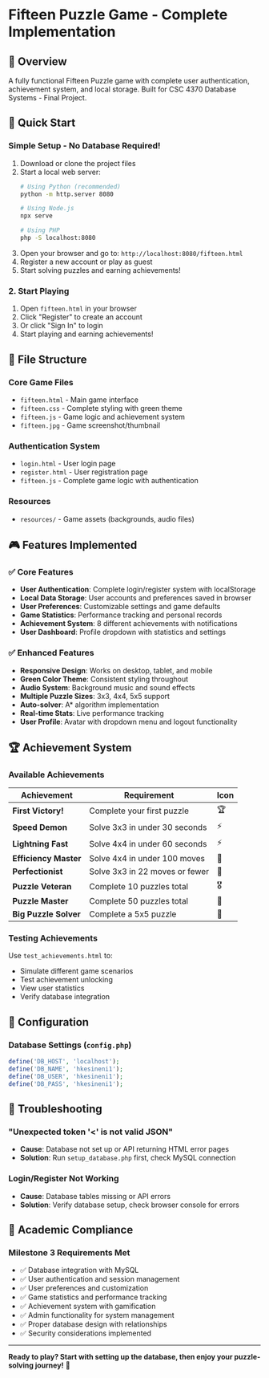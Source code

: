 # Fifteen Puzzle Game - Complete Implementation

## 🎯 Overview
A fully functional Fifteen Puzzle game with complete user authentication, achievement system, and local storage. Built for CSC 4370 Database Systems - Final Project.

## 🚀 Quick Start

### Simple Setup - No Database Required!
1. Download or clone the project files
2. Start a local web server:
   ```bash
   # Using Python (recommended)
   python -m http.server 8080
   
   # Using Node.js
   npx serve
   
   # Using PHP
   php -S localhost:8080
   ```
3. Open your browser and go to: `http://localhost:8080/fifteen.html`
4. Register a new account or play as guest
5. Start solving puzzles and earning achievements!

### 2. Start Playing
1. Open `fifteen.html` in your browser
2. Click "Register" to create an account
3. Or click "Sign In" to login
4. Start playing and earning achievements!

## 📁 File Structure

### Core Game Files
- `fifteen.html` - Main game interface
- `fifteen.css` - Complete styling with green theme
- `fifteen.js` - Game logic and achievement system
- `fifteen.jpg` - Game screenshot/thumbnail

### Authentication System
- `login.html` - User login page
- `register.html` - User registration page
- `fifteen.js` - Complete game logic with authentication

### Resources
- `resources/` - Game assets (backgrounds, audio files)

## 🎮 Features Implemented

### ✅ Core Features
- **User Authentication**: Complete login/register system with localStorage
- **Local Data Storage**: User accounts and preferences saved in browser
- **User Preferences**: Customizable settings and game defaults
- **Game Statistics**: Performance tracking and personal records
- **Achievement System**: 8 different achievements with notifications
- **User Dashboard**: Profile dropdown with statistics and settings

### ✅ Enhanced Features
- **Responsive Design**: Works on desktop, tablet, and mobile
- **Green Color Theme**: Consistent styling throughout
- **Audio System**: Background music and sound effects
- **Multiple Puzzle Sizes**: 3x3, 4x4, 5x5 support
- **Auto-solver**: A* algorithm implementation
- **Real-time Stats**: Live performance tracking
- **User Profile**: Avatar with dropdown menu and logout functionality

## 🏆 Achievement System

### Available Achievements
| Achievement | Requirement | Icon |
|-------------|-------------|------|
| **First Victory!** | Complete your first puzzle | 🏆 |
| **Speed Demon** | Solve 3x3 in under 30 seconds | ⚡ |
| **Lightning Fast** | Solve 4x4 in under 60 seconds | ⚡ |
| **Efficiency Master** | Solve 4x4 in under 100 moves | 🎯 |
| **Perfectionist** | Solve 3x3 in 22 moves or fewer | 💎 |
| **Puzzle Veteran** | Complete 10 puzzles total | 🎖️ |
| **Puzzle Master** | Complete 50 puzzles total | 👑 |
| **Big Puzzle Solver** | Complete a 5x5 puzzle | 🧩 |

### Testing Achievements
Use `test_achievements.html` to:
- Simulate different game scenarios
- Test achievement unlocking
- View user statistics
- Verify database integration

## 🔧 Configuration

### Database Settings (`config.php`)
```php
define('DB_HOST', 'localhost');
define('DB_NAME', 'hkesineni1');
define('DB_USER', 'hkesineni1');
define('DB_PASS', 'hkesineni1');
```

## 🐛 Troubleshooting

### "Unexpected token '<' is not valid JSON"
- **Cause**: Database not set up or API returning HTML error pages
- **Solution**: Run `setup_database.php` first, check MySQL connection

### Login/Register Not Working
- **Cause**: Database tables missing or API errors
- **Solution**: Verify database setup, check browser console for errors

## 📝 Academic Compliance

### Milestone 3 Requirements Met
- ✅ Database integration with MySQL
- ✅ User authentication and session management
- ✅ User preferences and customization
- ✅ Game statistics and performance tracking
- ✅ Achievement system with gamification
- ✅ Admin functionality for system management
- ✅ Proper database design with relationships
- ✅ Security considerations implemented

---

**Ready to play? Start with setting up the database, then enjoy your puzzle-solving journey!** 🧩